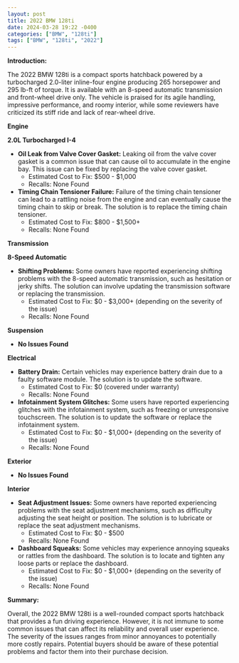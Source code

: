 ```yaml
---
layout: post
title: 2022 BMW 128ti
date: 2024-03-28 19:22 -0400
categories: ["BMW", "128ti"]
tags: ["BMW", "128ti", "2022"]
---
```

**Introduction:**

The 2022 BMW 128ti is a compact sports hatchback powered by a turbocharged 2.0-liter inline-four engine producing 265 horsepower and 295 lb-ft of torque. It is available with an 8-speed automatic transmission and front-wheel drive only. The vehicle is praised for its agile handling, impressive performance, and roomy interior, while some reviewers have criticized its stiff ride and lack of rear-wheel drive.

**Engine**

**2.0L Turbocharged I-4**

* **Oil Leak from Valve Cover Gasket:** Leaking oil from the valve cover gasket is a common issue that can cause oil to accumulate in the engine bay. This issue can be fixed by replacing the valve cover gasket.
    * Estimated Cost to Fix: $500 - $1,000
    * Recalls: None Found
* **Timing Chain Tensioner Failure:** Failure of the timing chain tensioner can lead to a rattling noise from the engine and can eventually cause the timing chain to skip or break. The solution is to replace the timing chain tensioner.
    * Estimated Cost to Fix: $800 - $1,500+
    * Recalls: None Found

**Transmission**

**8-Speed Automatic**

* **Shifting Problems:** Some owners have reported experiencing shifting problems with the 8-speed automatic transmission, such as hesitation or jerky shifts. The solution can involve updating the transmission software or replacing the transmission.
    * Estimated Cost to Fix: $0 - $3,000+ (depending on the severity of the issue)
    * Recalls: None Found

**Suspension**

* **No Issues Found**

**Electrical**

* **Battery Drain:** Certain vehicles may experience battery drain due to a faulty software module. The solution is to update the software.
    * Estimated Cost to Fix: $0 (covered under warranty)
    * Recalls: None Found
* **Infotainment System Glitches:** Some users have reported experiencing glitches with the infotainment system, such as freezing or unresponsive touchscreen. The solution is to update the software or replace the infotainment system.
    * Estimated Cost to Fix: $0 - $1,000+ (depending on the severity of the issue)
    * Recalls: None Found

**Exterior**

* **No Issues Found**

**Interior**

* **Seat Adjustment Issues:** Some owners have reported experiencing problems with the seat adjustment mechanisms, such as difficulty adjusting the seat height or position. The solution is to lubricate or replace the seat adjustment mechanisms.
    * Estimated Cost to Fix: $0 - $500
    * Recalls: None Found
* **Dashboard Squeaks:** Some vehicles may experience annoying squeaks or rattles from the dashboard. The solution is to locate and tighten any loose parts or replace the dashboard.
    * Estimated Cost to Fix: $0 - $1,000+ (depending on the severity of the issue)
    * Recalls: None Found

**Summary:**

Overall, the 2022 BMW 128ti is a well-rounded compact sports hatchback that provides a fun driving experience. However, it is not immune to some common issues that can affect its reliability and overall user experience. The severity of the issues ranges from minor annoyances to potentially more costly repairs. Potential buyers should be aware of these potential problems and factor them into their purchase decision.
